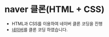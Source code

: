 # naver 클론(HTML + CSS)

-   HTML과 CSS를 이용하여 네이버 클론 코딩을 진행
-   [네이버](https://www.naver.com/)를 클론 코딩 하였습니다.
